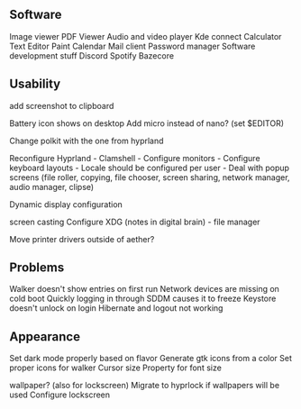 ## Software
Image viewer
PDF Viewer
Audio and video player
Kde connect
Calculator
Text Editor
Paint
Calendar
Mail client
Password manager
Software development stuff
Discord
Spotify
Bazecore


## Usability
add screenshot to clipboard

Battery icon shows on desktop
Add micro instead of nano? (set $EDITOR)

Change polkit with the one from hyprland

Reconfigure Hyprland
	- Clamshell
	- Configure monitors
	- Configure keyboard layouts
	- Locale should be configured per user
	- Deal with popup screens (file roller, copying, file chooser, screen sharing, network manager, audio manager, clipse)

Dynamic display configuration

screen casting
Configure XDG (notes in digital brain)
	- file manager

Move printer drivers outside of aether?


## Problems
Walker doesn't show entries on first run
Network devices are missing on cold boot
Quickly logging in through SDDM causes it to freeze
Keystore doesn't unlock on login
Hibernate and logout not working


## Appearance
Set dark mode properly based on flavor
Generate gtk icons from a color
Set proper icons for walker
Cursor size
Property for font size

wallpaper? (also for lockscreen)
Migrate to hyprlock if wallpapers will be used
Configure lockscreen

